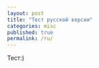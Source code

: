 ```yaml
---
layout: post
title: "Тест русской версии"
categories: misc
published: true
permalink: /ru/
---
```


Тест:)
